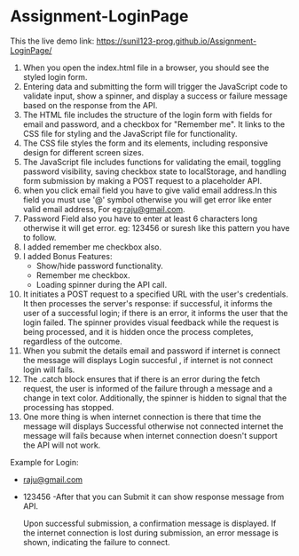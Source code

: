 # Assignment-LoginPage



This the live demo link: https://sunil123-prog.github.io/Assignment-LoginPage/


1. When you open the index.html file in a browser, you should see the styled login form.
2. Entering data and submitting the form will trigger the JavaScript code to validate input, show a spinner, and display a success or failure message based on the response from the API.
3. The HTML file includes the structure of the login form with fields for email and password, and a checkbox for "Remember me". It links to the CSS file for styling and the JavaScript file for functionality.
4. The CSS file styles the form and its elements, including responsive design for different screen sizes.
5.  The JavaScript file includes functions for validating the email, toggling password visibility, saving checkbox state to localStorage, and handling form submission by making a POST request to a placeholder API.
6. when you click email field you have to give valid email address.In this field you must use '@' symbol otherwise you will get error like enter valid email address, For eg:raju@gmail.com.
7. Password Field also you have to enter at least 6 characters long otherwise it will get error. eg: 123456 or suresh like this pattern you have to follow.
8. I added remember me checkbox also.
9. I added Bonus Features:
    - Show/hide password functionality.
    - Remember me checkbox.
    - Loading spinner during the API call.
10. It initiates a POST request to a specified URL with the user's credentials. It then processes the server's response: if successful, it informs the user of a successful login; if there is an error, it informs the user that the login failed. The spinner provides visual feedback while the request is being processed, and it is hidden once the process completes, regardless of the outcome.
11. When you submit the details email and password if internet is connect the message will displays Login succesful , if internet is not connect login will fails.
12. The .catch block ensures that if there is an error during the fetch request, the user is informed of the failure through a message and a change in text color. Additionally, the spinner is hidden to signal that the processing has stopped.
13. One more thing is when internet connection is there that time the message will displays Successful otherwise not connected internet the message will fails because when internet connection doesn't support the API will not work.

Example for Login:
  * raju@gmail.com
  * 123456
    -After that you can Submit it can show response message from API.

    Upon successful submission, a confirmation message is displayed. If the internet connection is lost during submission, an error message is shown, indicating the failure to connect.
